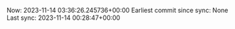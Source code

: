 Now: 2023-11-14 03:36:26.245736+00:00 Earliest commit since sync: None Last sync: 2023-11-14 00:28:47+00:00
